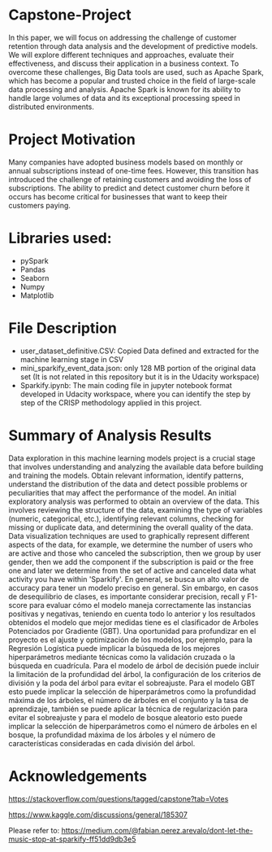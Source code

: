 # Capstone-Project
In this paper, we will focus on addressing the challenge of customer retention through data analysis and the development of predictive models. We will explore different techniques and approaches, evaluate their effectiveness, and discuss their application in a business context. To overcome these challenges, Big Data tools are used, such as Apache Spark, which has become a popular and trusted choice in the field of large-scale data processing and analysis. Apache Spark is known for its ability to handle large volumes of data and its exceptional processing speed in distributed environments.

# Project Motivation
Many companies have adopted business models based on monthly or annual subscriptions instead of one-time fees. However, this transition has introduced the challenge of retaining customers and avoiding the loss of subscriptions. The ability to predict and detect customer churn before it occurs has become critical for businesses that want to keep their customers paying.

# Libraries used:
- pySpark
- Pandas
- Seaborn
- Numpy
- Matplotlib

# File Description
- user_dataset_definitive.CSV: Copied Data defined and extracted for the machine learning stage in CSV
- mini_sparkify_event_data.json: only 128 MB portion of the original data set (It is not related in this repository but it is in the Udacity workspace)
- Sparkify.ipynb: The main coding file in jupyter notebook format developed in Udacity workspace, where you can identify the step by step of the CRISP methodology applied in this project.
  
# Summary of Analysis Results
Data exploration in this machine learning models project is a crucial stage that involves understanding and analyzing the available data before building and training the models. Obtain relevant information, identify patterns, understand the distribution of the data and detect possible problems or peculiarities that may affect the performance of the model.
An initial exploratory analysis was performed to obtain an overview of the data. This involves reviewing the structure of the data, examining the type of variables (numeric, categorical, etc.), identifying relevant columns, checking for missing or duplicate data, and determining the overall quality of the data.
Data visualization techniques are used to graphically represent different aspects of the data, for example, we determine the number of users who are active and those who canceled the subscription, then we group by user gender, then we add the component if the subscription is paid or the free one and later we determine from the set of active and canceled data what activity you have within 'Sparkify'.
En general, se busca un alto valor de accuracy para tener un modelo preciso en general. Sin embargo, en casos de desequilibrio de clases, es importante considerar precision, recall y F1-score para evaluar cómo el modelo maneja correctamente las instancias positivas y negativas, teniendo en cuenta todo lo anterior y los resultados obtenidos el modelo que mejor medidas tiene es el clasificador de Arboles Potenciados por Gradiente (GBT). 
Una oportunidad para profundizar en el proyecto es el ajuste y optimización de los modelos, por ejemplo, para la Regresión Logística puede implicar la búsqueda de los mejores hiperparámetros mediante técnicas como la validación cruzada o la búsqueda en cuadrícula. Para el modelo de árbol de decisión puede incluir la limitación de la profundidad del árbol, la configuración de los criterios de división y la poda del árbol para evitar el sobreajuste. Para el modelo GBT esto puede implicar la selección de hiperparámetros como la profundidad máxima de los árboles, el número de árboles en el conjunto y la tasa de aprendizaje, también se puede aplicar la técnica de regularización para evitar el sobreajuste y para el modelo de bosque aleatorio esto puede implicar la selección de hiperparámetros como el número de árboles en el bosque, la profundidad máxima de los árboles y el número de características consideradas en cada división del árbol.

# Acknowledgements
https://stackoverflow.com/questions/tagged/capstone?tab=Votes

https://www.kaggle.com/discussions/general/185307

Please refer to: https://medium.com/@fabian.perez.arevalo/dont-let-the-music-stop-at-sparkify-ff51dd9db3e5
